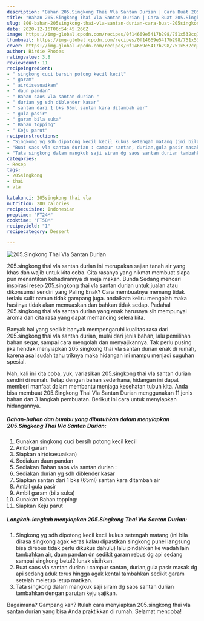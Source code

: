 ```yaml
---
description: "Bahan 205.Singkong Thai Vla Santan Durian | Cara Buat 205.Singkong Thai Vla Santan Durian Yang Enak dan Simpel"
title: "Bahan 205.Singkong Thai Vla Santan Durian | Cara Buat 205.Singkong Thai Vla Santan Durian Yang Enak dan Simpel"
slug: 806-bahan-205singkong-thai-vla-santan-durian-cara-buat-205singkong-thai-vla-santan-durian-yang-enak-dan-simpel
date: 2020-12-16T06:54:45.266Z
image: https://img-global.cpcdn.com/recipes/0f14669e5417b298/751x532cq70/205singkong-thai-vla-santan-durian-foto-resep-utama.jpg
thumbnail: https://img-global.cpcdn.com/recipes/0f14669e5417b298/751x532cq70/205singkong-thai-vla-santan-durian-foto-resep-utama.jpg
cover: https://img-global.cpcdn.com/recipes/0f14669e5417b298/751x532cq70/205singkong-thai-vla-santan-durian-foto-resep-utama.jpg
author: Birdie Rhodes
ratingvalue: 3.8
reviewcount: 11
recipeingredient:
- " singkong cuci bersih potong kecil kecil"
- " garam"
- " airdisesuaikan"
- " daun pandan"
- " Bahan saos vla santan durian "
- " durian yg sdh diblender kasar"
- " santan dari 1 bks 65ml santan kara ditambah air"
- " gula pasir"
- " garam bila suka"
- " Bahan topping"
- " Keju parut"
recipeinstructions:
- "Singkong yg sdh dipotong kecil kecil kukus setengah matang (ini bila dirasa singkong agak keras kalau dipastikan singkong punel langsung bisa direbus tidak perlu dikukus dahulu) lalu pindahkan ke wadah lain tambahkan air, daun pandan dn sedikit garam rebus dg api sedang sampai singkong betul2 lunak sisihkan."
- "Buat saos vla santan durian : campur santan, durian,gula pasir masak dg api sedang aduk terus hingga agak kental tambahkan sedikit garam setelah meletup letup matikan."
- "Tata singkong dalam mangkuk saji siram dg saos santan durian tambahkan dengan parutan keju sajikan."
categories:
- Resep
tags:
- 205singkong
- thai
- vla

katakunci: 205singkong thai vla 
nutrition: 280 calories
recipecuisine: Indonesian
preptime: "PT24M"
cooktime: "PT58M"
recipeyield: "1"
recipecategory: Dessert

---
```



![205.Singkong Thai Vla Santan Durian](https://img-global.cpcdn.com/recipes/0f14669e5417b298/751x532cq70/205singkong-thai-vla-santan-durian-foto-resep-utama.jpg)


205.singkong thai vla santan durian ini merupakan sajian tanah air yang khas dan wajib untuk kita coba. Cita rasanya yang nikmat membuat siapa pun menantikan kehadirannya di meja makan.
Bunda Sedang mencari inspirasi resep 205.singkong thai vla santan durian untuk jualan atau dikonsumsi sendiri yang Paling Enak? Cara membuatnya memang tidak terlalu sulit namun tidak gampang juga. andaikata keliru mengolah maka hasilnya tidak akan memuaskan dan bahkan tidak sedap. Padahal 205.singkong thai vla santan durian yang enak harusnya sih mempunyai aroma dan cita rasa yang dapat memancing selera kita.

Banyak hal yang sedikit banyak mempengaruhi kualitas rasa dari 205.singkong thai vla santan durian, mulai dari jenis bahan, lalu pemilihan bahan segar, sampai cara mengolah dan menyajikannya. Tak perlu pusing jika hendak menyiapkan 205.singkong thai vla santan durian enak di rumah, karena asal sudah tahu triknya maka hidangan ini mampu menjadi suguhan spesial.




Nah, kali ini kita coba, yuk, variasikan 205.singkong thai vla santan durian sendiri di rumah. Tetap dengan bahan sederhana, hidangan ini dapat memberi manfaat dalam membantu menjaga kesehatan tubuh kita. Anda bisa membuat 205.Singkong Thai Vla Santan Durian menggunakan 11 jenis bahan dan 3 langkah pembuatan. Berikut ini cara untuk menyiapkan hidangannya.

<!--inarticleads1-->

##### Bahan-bahan dan bumbu yang dibutuhkan dalam menyiapkan 205.Singkong Thai Vla Santan Durian:

1. Gunakan  singkong cuci bersih potong kecil kecil
1. Ambil  garam
1. Siapkan  air(disesuaikan)
1. Sediakan  daun pandan
1. Sediakan  Bahan saos vla santan durian :
1. Sediakan  durian yg sdh diblender kasar
1. Siapkan  santan dari 1 bks (65ml) santan kara ditambah air
1. Ambil  gula pasir
1. Ambil  garam (bila suka)
1. Gunakan  Bahan topping:
1. Siapkan  Keju parut




<!--inarticleads2-->

##### Langkah-langkah menyiapkan 205.Singkong Thai Vla Santan Durian:

1. Singkong yg sdh dipotong kecil kecil kukus setengah matang (ini bila dirasa singkong agak keras kalau dipastikan singkong punel langsung bisa direbus tidak perlu dikukus dahulu) lalu pindahkan ke wadah lain tambahkan air, daun pandan dn sedikit garam rebus dg api sedang sampai singkong betul2 lunak sisihkan.
1. Buat saos vla santan durian : campur santan, durian,gula pasir masak dg api sedang aduk terus hingga agak kental tambahkan sedikit garam setelah meletup letup matikan.
1. Tata singkong dalam mangkuk saji siram dg saos santan durian tambahkan dengan parutan keju sajikan.




Bagaimana? Gampang kan? Itulah cara menyiapkan 205.singkong thai vla santan durian yang bisa Anda praktikkan di rumah. Selamat mencoba!
